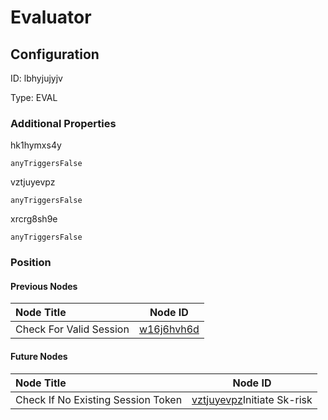 # Evaluator
## Configuration
ID:  lbhyjujyjv

Type: EVAL 







### Additional Properties
hk1hymxs4y
```string 
anyTriggersFalse
```


vztjuyevpz
```string 
anyTriggersFalse
```


xrcrg8sh9e
```string 
anyTriggersFalse
```





### Position

#### Previous Nodes
| Node Title | Node ID |
| :------------- | ------------ |
| Check For Valid Session | [w16j6hvh6d](./w16j6hvh6d.md) | 
 
 #### Future Nodes
| Node Title | Node ID |
| :------------- | ------------ |
| Check If No Existing Session Token |[vztjuyevpz](./vztjuyevpz.md)Initiate Sk-risk |[qimhttv2jm](./qimhttv2jm.md) | 